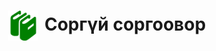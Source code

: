<h1 align="center"><img src="assets/images/icon_manual.png" style="width: 48px;vertical-align: middle;padding-right: 10px;"/>Соргүй соргоовор</h1>

<script>PDFObject.embed("assets/manuals/nom3.pdf", "#book");</script>

<div id="book"></div>

<style>
.pdfobject-container { height: 50rem; border: 1rem solid rgba(0,0,0,.1); }
</style>